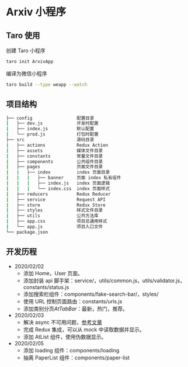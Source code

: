 # Arxiv 小程序

## Taro 使用

创建 Taro 小程序

``` bash
taro init ArxivApp
```

编译为微信小程序 

```bash
taro build --type weapp --watch
```



## 项目结构

```bash
├── config                 配置目录
|   ├── dev.js             开发时配置
|   ├── index.js           默认配置
|   └── prod.js            打包时配置
├── src                    源码目录
|   ├── actions            Redux Action
|   ├── assets             媒体文件目录
|   ├── constants          常量文件目录
|   ├── components         公共组件目录
|   ├── pages              页面文件目录
|   |   ├── index          index 页面目录
|   |   |   ├── banner     页面 index 私有组件
|   |   |   ├── index.js   index 页面逻辑
|   |   |   └── index.css  index 页面样式
|   ├── reducers           Redux Reducer
|   ├── service            Request API
|   ├── store              Redux Store
|   ├── styles             样式文件目录
|   ├── utils              公共方法库
|   ├── app.css            项目总通用样式
|   └── app.js             项目入口文件
└── package.json
```



## 开发历程

* 2020/02/02
  * 添加 Home，User 页面。
  * 添加封装 api 脚手架：service/，utils/common.js，utils/validator.js，constants/status.js
  * 添加搜索栏组件：components/fake-search-bar/，styles/
  * 使用 URL 控制页面路由：constants/urls.js
  * 添加类别分页*AtTabBar*：最新，热门，推荐。
* 2020/02/03
  * 解决 async 不可用问题，[参考文章](https://blog.csdn.net/xubaifu1997/article/details/90605683)
  * 完成 Redux 集成，可以从 mock 中读取数据并显示。
  * 添加 AtList 组件，使用伪数据显示。
* 2020/02/05
  * 添加 loading 组件：components/loading
  * 抽离 PaperList 组件：components/paper-list


